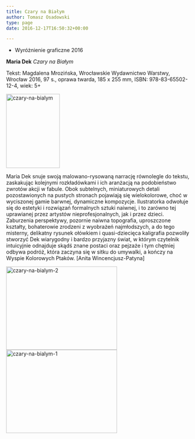 ```yaml
---
title: Czary na Białym
author: Tomasz Osadowski
type: page
date: 2016-12-17T16:50:32+00:00

---
```

  * Wyróżnienie graficzne 2016

**Maria Dek** _Czary na Białym_

Tekst: Magdalena Mrozińska, Wrocławskie Wydawnictwo Warstwy, Wrocław 2016, 97 s., oprawa twarda, 185 x 255 mm, ISBN: 978-83-65502-12-4, wiek: 5+

<img class="alignnone size-medium wp-image-3865" src="http://www.ibby.pl/wp-content/uploads/2016/12/Czary-na-Białym-145x200.jpg" alt="czary-na-bialym" width="145" height="200" srcset="http://www.ibby.pl/wp-content/uploads/2016/12/Czary-na-Białym-145x200.jpg 145w, http://www.ibby.pl/wp-content/uploads/2016/12/Czary-na-Białym-73x100.jpg 73w, http://www.ibby.pl/wp-content/uploads/2016/12/Czary-na-Białym.jpg 300w" sizes="(max-width: 145px) 100vw, 145px" />

Maria Dek snuje swoją malowano-rysowaną narrację równolegle do tekstu, zaskakując kolejnymi rozkładówkami i ich aranżacją na podobieństwo zwrotów akcji w fabule. Obok subtelnych, miniaturowych detali pozostawionych na pustych stronach pojawiają się wielokolorowe, choć w wyciszonej gamie barwnej, dynamiczne kompozycje. Ilustratorka odwołuje się do estetyki i rozwiązań formalnych sztuki naiwnej, i to zarówno tej uprawianej przez artystów nieprofesjonalnych, jak i przez dzieci. Zaburzenia perspektywy, pozornie naiwna topografia, uproszczone kształty, bohaterowie zrodzeni z wyobrażeń najmłodszych, a do tego misterny, delikatny rysunek ołówkiem i quasi-dziecięca kaligrafia pozwoliły stworzyć Dek wiarygodny i bardzo przyjazny świat, w którym czytelnik intuicyjnie odnajduje skądś znane postaci oraz pejzaże i tym chętniej odbywa podróż, która zaczyna się w sitku do umywalki, a kończy na Wyspie Kolorowych Ptaków. [Anita Wincencjusz-Patyna]

 <img class="alignnone wp-image-3864 size-full" src="http://www.ibby.pl/wp-content/uploads/2016/12/Czary-na-Białym-2.jpg" alt="czary-na-bialym-2" width="300" height="225" srcset="http://www.ibby.pl/wp-content/uploads/2016/12/Czary-na-Białym-2.jpg 300w, http://www.ibby.pl/wp-content/uploads/2016/12/Czary-na-Białym-2-133x100.jpg 133w, http://www.ibby.pl/wp-content/uploads/2016/12/Czary-na-Białym-2-267x200.jpg 267w" sizes="(max-width: 300px) 100vw, 300px" /><img class="alignnone wp-image-3863 size-full" src="http://www.ibby.pl/wp-content/uploads/2016/12/Czary-na-Białym-1.jpg" alt="czary-na-bialym-1" width="300" height="225" srcset="http://www.ibby.pl/wp-content/uploads/2016/12/Czary-na-Białym-1.jpg 300w, http://www.ibby.pl/wp-content/uploads/2016/12/Czary-na-Białym-1-133x100.jpg 133w, http://www.ibby.pl/wp-content/uploads/2016/12/Czary-na-Białym-1-267x200.jpg 267w" sizes="(max-width: 300px) 100vw, 300px" />